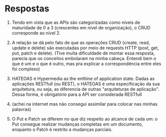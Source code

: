 # Respostas
1) Tendo em vista que as APIs são categorizadas como níveis de maturidade de 0 a 3 (crescentes em nível de organização), o CRUD corresponde ao nível 2.

2) A relação se dá pelo fato de que as operações CRUD (create, read, update e delete) são executadas por meio de requests HTTP (post, get, put, patch e delete). 
(Tive muita dificuldade de montar essa resposta, parecia que os conceitos embolaram na minha cabeça. Entendi bem o que é um e o que é outro, mas pra explicar a correspondência entre eles foi complexo)

3) HATEOAS é Hypermedia as the enthine of application state. Dadas as aplicações RESTfull (ou REST), o HATEOAS é uma especificação da sua arquitetura, ou seja, as diferencia de outras "arquiteturas de aplicação". Dessa forma, é obrigatório para a API ser considerada RESTfull

4) (achei na internet mas não consegui assimilar para colocar nas minhas palavras) 

5) O Put e Patch se diferem no que diz respeito ao alcance de cada um: o Put consegue realizar mudanças completas em um documento, enquanto o Patch é restrito a mudanças parciais.